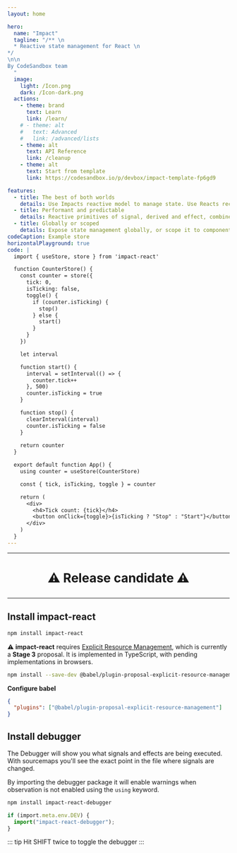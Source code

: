 ```yaml
---
layout: home

hero:
  name: "Impact"
  tagline: "/** \n
  * Reactive state management for React \n
*/
\n\n
By CodeSandbox team
  "
  image:
    light: /Icon.png
    dark: /Icon-dark.png
  actions:
    - theme: brand
      text: Learn
      link: /learn/
    # - theme: alt
    #   text: Advanced
    #   link: /advanced/lists
    - theme: alt
      text: API Reference
      link: /cleanup
    - theme: alt
      text: Start from template 
      link: https://codesandbox.io/p/devbox/impact-template-fp6gd9

features:
  - title: The best of both worlds
    details: Use Impacts reactive model to manage state. Use Reacts reconciliation model to manage UI.
  - title: Performant and predictable
    details: Reactive primitives of signal, derived and effect, combined with inferred observation in components.
  - title: Globally or scoped
    details: Expose state management globally, or scope it to component trees to take advantage of modern React data fetching patterns.
codeCaption: Example store
horizontalPlayground: true
code: |
  import { useStore, store } from 'impact-react'

  function CounterStore() {
    const counter = store({
      tick: 0,
      isTicking: false,
      toggle() {
        if (counter.isTicking) {
          stop()
        } else {
          start()
        }
      }
    })

    let interval

    function start() {
      interval = setInterval(() => {
        counter.tick++
      }, 500)
      counter.isTicking = true
    }

    function stop() {
      clearInterval(interval)
      counter.isTicking = false
    }
    
    return counter
  }

  export default function App() {
    using counter = useStore(CounterStore)

    const { tick, isTicking, toggle } = counter

    return (
      <div>
        <h4>Tick count: {tick}</h4>
        <button onClick={toggle}>{isTicking ? "Stop" : "Start"}</button>
      </div>
    )
  }
---
```


<HomeContent>

<hr/>

<h1 align="center">

:warning: Release candidate :warning:

</h1>

<hr/>

<ClientOnly>
  <Playground />
</ClientOnly>

## Install impact-react

```sh [npm]
npm install impact-react
```

:warning: **impact-react** requires [Explicit Resource Management](https://github.com/tc39/proposal-explicit-resource-management), which is currently a **Stage 3** proposal. It is implemented in TypeScript, with pending implementations in browsers.

```sh [npm]
npm install --save-dev @babel/plugin-proposal-explicit-resource-management
```

**Configure babel**

```json
{
  "plugins": ["@babel/plugin-proposal-explicit-resource-management"]
}
```

## Install debugger

The Debugger will show you what signals and effects are being executed. With sourcemaps you'll see the exact point in the file where signals are changed.

By importing the debugger package it will enable warnings when observation is not enabled using the `using` keyword.

```sh [npm]
npm install impact-react-debugger
```

```ts
if (import.meta.env.DEV) {
  import("impact-react-debugger");
}
```

::: tip
Hit SHIFT twice to toggle the debugger
:::

</HomeContent>
